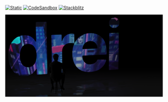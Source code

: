 [![Static](https://img.shields.io/badge/demo-%23646CFF.svg?logo=html5&logoColor=white)](https://pmndrs.github.io/examples/ground-reflections-and-video-textures)
[![CodeSandbox](https://img.shields.io/badge/codesandbox-040404?logo=codesandbox&logoColor=DBDBDB)](https://codesandbox.io/s/github/pmndrs/examples/tree/main/demos/ground-reflections-and-video-textures)
[![Stackblitz](https://img.shields.io/badge/stackblitz-fff?logo=Stackblitz&logoColor=1389FD)](https://stackblitz.com/github/pmndrs/examples/tree/main/demos/ground-reflections-and-video-textures)

![](thumbnail.png)
